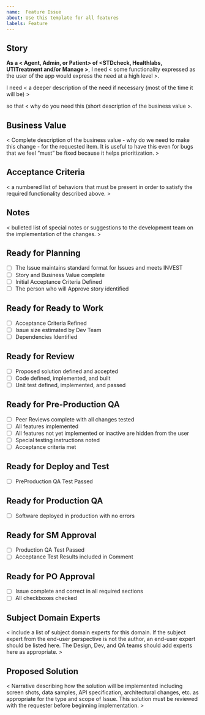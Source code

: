 ```yaml
---
name:  Feature Issue
about: Use this template for all features
labels: Feature
---
```


## Story

**As a < Agent, Admin, or Patient> of <STDcheck, Healthlabs, UTITreatment and/or Manage >**, I need < some functionality expressed as the user of the app would express the need at a high level >.

I need < a deeper description of the need if necessary (most of the time it will be) >

so that < why do you need this (short description of the business value >.

## Business Value  

< Complete description of the business value - why do we need to make this change - for the requested item. It is useful to have this even for bugs that we feel “must” be fixed because it helps prioritization. >

## Acceptance Criteria
< a numbered list of behaviors that must be present in order to satisfy the required functionality described above. >
 
## Notes
< bulleted list of special notes or suggestions to the development team on the implementation of the changes. >  

## Ready for Planning

- [ ] The Issue maintains standard format for Issues and meets INVEST
- [ ] Story and Business Value complete
- [ ] Initial Acceptance Criteria Defined
- [ ] The person who will Approve story identified

## Ready for Ready to Work
- [ ] Acceptance Criteria Refined
- [ ] Issue size estimated by Dev Team
- [ ] Dependencies Identified

## Ready for Review
- [ ] Proposed solution defined and accepted
- [ ] Code defined, implemented, and built
- [ ] Unit test defined, implemented, and passed

## Ready for Pre-Production QA
- [ ] Peer Reviews complete with all changes tested
- [ ] All features implemented
- [ ] All features not yet implemented or inactive are hidden from the user
- [ ] Special testing instructions noted
- [ ] Acceptance criteria met

## Ready for Deploy and Test
- [ ] PreProduction QA Test Passed
 
## Ready for Production QA
- [ ] Software deployed in production with no errors

## Ready for SM Approval
- [ ] Production QA Test Passed
- [ ] Acceptance Test Results included in Comment

## Ready for PO Approval

- [ ] Issue complete and correct in all required sections
- [ ] All checkboxes checked

## Subject Domain Experts
< include a list of subject domain experts for this domain. If the subject expert from the end-user perspective is not the author, an end-user expert should be listed here. The Design, Dev, and QA teams should add experts here as appropriate. >

## Proposed Solution  

< Narrative describing how the solution will be implemented including screen shots, data samples, API specification, architectural changes, etc. as appropriate for the type and scope of Issue. This solution must be reviewed with the requester before beginning implementation. > 
